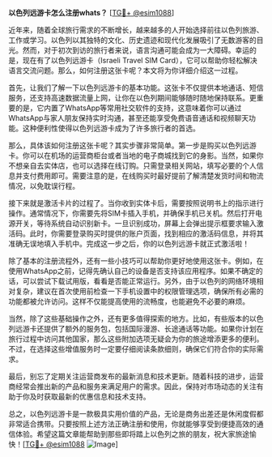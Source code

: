 **以色列远游卡怎么注册whats？** [[TG💪+ @esim1088](https://t.me/s/esim1088)]

近年来，随着全球旅行需求的不断增长，越来越多的人开始选择前往以色列旅游、工作或学习。以色列以其独特的文化、历史遗迹和现代化发展吸引了无数游客的目光。然而，对于初次到访的旅行者来说，语言沟通可能会成为一大障碍。幸运的是，现在有了以色列远游卡（Israeli Travel SIM Card），它可以帮助你轻松解决语言交流问题。那么，如何注册这张卡呢？本文将为你详细介绍这一过程。

首先，让我们了解一下以色列远游卡的基本功能。这张卡不仅提供本地通话、短信服务，还支持高速数据流量上网，让你在以色列期间能够随时随地保持联系。更重要的是，它内置了WhatsApp等常用社交软件的支持，这意味着你可以通过WhatsApp与家人朋友保持实时沟通，甚至还能享受免费语音通话和视频聊天功能。这种便利性使得以色列远游卡成为了许多旅行者的首选。

那么，具体该如何注册这张卡呢？其实步骤非常简单。第一步是购买以色列远游卡。你可以在机场的运营商柜台或者当地的电子商城找到它的身影。当然，如果你不想亲自去实体店，也可以选择在线订购。只需登录相关网站，填写必要的个人信息并支付费用即可。需要注意的是，在线购买时最好提前了解清楚发货时间和物流情况，以免耽误行程。

接下来就是激活卡片的过程了。当你收到实体卡后，需要按照说明书上的指示进行操作。通常情况下，你需要先将SIM卡插入手机，并确保手机已关机。然后打开电源开关，等待系统自动识别新卡。一旦识别成功，屏幕上会弹出提示框要求输入激活码。此时，你需要登录购买时提供的账户页面，找到相应的激活码信息，并将其准确无误地填入手机中。完成这一步之后，你的以色列远游卡就正式激活啦！

除了基本的注册流程外，还有一些小技巧可以帮助你更好地使用这张卡。例如，在使用WhatsApp之前，记得先确认自己的设备是否支持该应用程序。如果不确定的话，可以尝试下载试用版，看看是否能正常运行。另外，由于以色列的网络环境相对复杂，建议在首次使用前检查一下手机设置中的权限管理选项，确保所有必需的功能都被允许访问。这样不仅能提高使用的流畅度，也能避免不必要的麻烦。

当然，除了这些基础操作之外，还有更多值得探索的地方。比如，有些版本的以色列远游卡还提供了额外的服务包，包括国际漫游、长途通话等功能。如果你计划在旅行过程中访问其他国家，那么这些附加选项无疑会为你的旅途增添更多的便利。不过，在选择这些增值服务时一定要仔细阅读条款细则，确保它们符合你的实际需求。

最后，别忘了定期关注运营商发布的最新消息和技术更新。随着科技的进步，运营商经常会推出新的产品和服务来满足用户的需求。因此，保持对市场动态的关注有助于你及时获取最新的优惠信息和技术支持。

总之，以色列远游卡是一款极具实用价值的产品，无论是商务出差还是休闲度假都非常适合携带。只要按照上述方法正确注册和使用，你就能够享受到便捷高效的通信体验。希望这篇文章能帮助到那些即将踏上以色列之旅的朋友，祝大家旅途愉快！[[TG💪+ @esim1088](https://t.me/s/esim1088) ![Image](https://i.postimg.cc/4NQfJmqS/Snipaste-2025-05-13-00-14-12.png)]